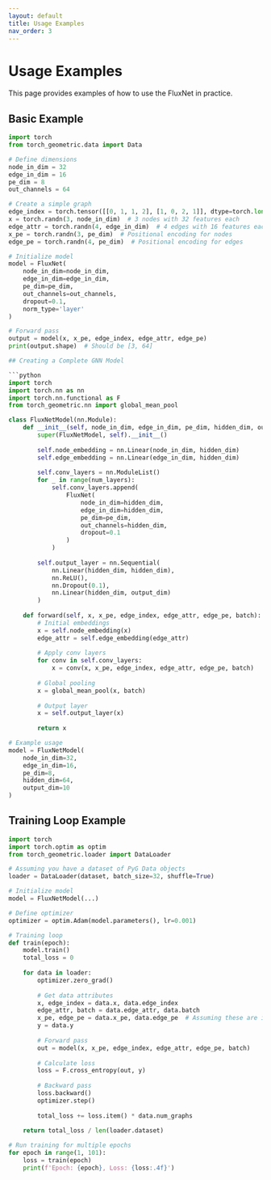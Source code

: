 ```yaml
---
layout: default
title: Usage Examples
nav_order: 3
---
```


# Usage Examples

This page provides examples of how to use the FluxNet in practice.

## Basic Example

```python
import torch
from torch_geometric.data import Data

# Define dimensions
node_in_dim = 32
edge_in_dim = 16
pe_dim = 8
out_channels = 64

# Create a simple graph
edge_index = torch.tensor([[0, 1, 1, 2], [1, 0, 2, 1]], dtype=torch.long)
x = torch.randn(3, node_in_dim)  # 3 nodes with 32 features each
edge_attr = torch.randn(4, edge_in_dim)  # 4 edges with 16 features each
x_pe = torch.randn(3, pe_dim)  # Positional encoding for nodes
edge_pe = torch.randn(4, pe_dim)  # Positional encoding for edges

# Initialize model
model = FluxNet(
    node_in_dim=node_in_dim,
    edge_in_dim=edge_in_dim,
    pe_dim=pe_dim,
    out_channels=out_channels,
    dropout=0.1,
    norm_type='layer'
)

# Forward pass
output = model(x, x_pe, edge_index, edge_attr, edge_pe)
print(output.shape)  # Should be [3, 64]

## Creating a Complete GNN Model

```python
import torch
import torch.nn as nn
import torch.nn.functional as F
from torch_geometric.nn import global_mean_pool

class FluxNetModel(nn.Module):
    def __init__(self, node_in_dim, edge_in_dim, pe_dim, hidden_dim, output_dim, num_layers=3):
        super(FluxNetModel, self).__init__()
        
        self.node_embedding = nn.Linear(node_in_dim, hidden_dim)
        self.edge_embedding = nn.Linear(edge_in_dim, hidden_dim)
        
        self.conv_layers = nn.ModuleList()
        for _ in range(num_layers):
            self.conv_layers.append(
                FluxNet(
                    node_in_dim=hidden_dim,
                    edge_in_dim=hidden_dim,
                    pe_dim=pe_dim,
                    out_channels=hidden_dim,
                    dropout=0.1
                )
            )
            
        self.output_layer = nn.Sequential(
            nn.Linear(hidden_dim, hidden_dim),
            nn.ReLU(),
            nn.Dropout(0.1),
            nn.Linear(hidden_dim, output_dim)
        )
        
    def forward(self, x, x_pe, edge_index, edge_attr, edge_pe, batch):
        # Initial embeddings
        x = self.node_embedding(x)
        edge_attr = self.edge_embedding(edge_attr)
        
        # Apply conv layers
        for conv in self.conv_layers:
            x = conv(x, x_pe, edge_index, edge_attr, edge_pe, batch)
            
        # Global pooling
        x = global_mean_pool(x, batch)
        
        # Output layer
        x = self.output_layer(x)
        
        return x

# Example usage
model = FluxNetModel(
    node_in_dim=32,
    edge_in_dim=16,
    pe_dim=8,
    hidden_dim=64,
    output_dim=10
)
```

## Training Loop Example

```python
import torch
import torch.optim as optim
from torch_geometric.loader import DataLoader

# Assuming you have a dataset of PyG Data objects
loader = DataLoader(dataset, batch_size=32, shuffle=True)

# Initialize model
model = FluxNetModel(...)

# Define optimizer
optimizer = optim.Adam(model.parameters(), lr=0.001)

# Training loop
def train(epoch):
    model.train()
    total_loss = 0
    
    for data in loader:
        optimizer.zero_grad()
        
        # Get data attributes
        x, edge_index = data.x, data.edge_index
        edge_attr, batch = data.edge_attr, data.batch
        x_pe, edge_pe = data.x_pe, data.edge_pe  # Assuming these are included in your dataset
        y = data.y
        
        # Forward pass
        out = model(x, x_pe, edge_index, edge_attr, edge_pe, batch)
        
        # Calculate loss
        loss = F.cross_entropy(out, y)
        
        # Backward pass
        loss.backward()
        optimizer.step()
        
        total_loss += loss.item() * data.num_graphs
    
    return total_loss / len(loader.dataset)

# Run training for multiple epochs
for epoch in range(1, 101):
    loss = train(epoch)
    print(f'Epoch: {epoch}, Loss: {loss:.4f}')